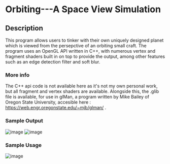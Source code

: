 # Orbiting---A Space View Simulation

## Description
This program allows users to tinker with their own uniquely designed planet which is viewed from the persepctive of an orbiting small craft. The program uses an OpenGL API written in C++, with numerous vertex and fragment shaders built in on top to provide the output, among other features such as an edge detection filter and soft blur. 

### More info
The C++ api code is not available here as it's not my own personal work, but all fragment and vertex shaders are available. Alongside this, the .glib file is available, for use in glMan, a program written by Mike Bailey of Oregon State University, accesible here : https://web.engr.oregonstate.edu/~mjb/glman/ . 

### Sample Output
![image](https://github.com/user-attachments/assets/dc7928e3-922f-4ea6-8e2f-aa12691e6ca1)
![image](https://github.com/user-attachments/assets/344450fc-e724-4699-b534-42ea1f893d8a)

### Sample Usage 
![image](https://github.com/user-attachments/assets/fc2c916d-aad8-41fc-a0a2-62e472458ae1)
